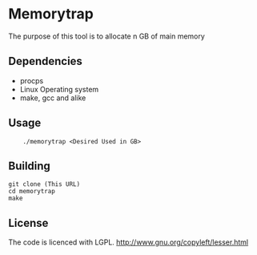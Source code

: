 Memorytrap
=================
The purpose of this tool is to allocate n GB of main memory

Dependencies
-------------------------
 * procps
 * Linux Operating system
 * make, gcc and alike

Usage
-------------------------
        ./memorytrap <Desired Used in GB>


Building
-------------------------
	git clone (This URL)
	cd memorytrap
	make


License
-------------------------

The code is licenced with LGPL. http://www.gnu.org/copyleft/lesser.html
